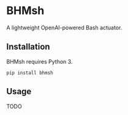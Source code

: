 # BHMsh
A lightweight OpenAI-powered Bash actuator.
## Installation
BHMsh requires Python 3.
```
pip install bhmsh
```
## Usage
TODO
